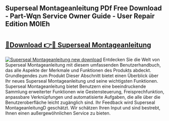 ## Superseal Montageanleitung PDf Free Download - Part-Wqn Service Owner Guide - User Repair Edition M0IEh

# <h2><a href="http://df8al7.blite.top/?on=Superseal+Montageanleitung">🔗Download 👉🔴 Superseal Montageanleitung</a></h2>

[![Superseal Montageanleitung new download](https://i.imgur.com/lujVjoI.png)](http://df8al7.blite.top/?on=Superseal+Montageanleitung)
Entdecken Sie die Welt von Superseal Montageanleitung mit diesem umfassenden Benutzerhandbuch, das alle Aspekte der Merkmale und Funktionen des Produkts abdeckt. Grundlegendes zum Produkt Dieser Abschnitt bietet einen Überblick über Ihr neues Superseal Montageanleitung und seine wichtigsten Funktionen. Superseal Montageanleitung bietet Benutzern eine beeindruckende Sammlung erweiterter Funktionen wie Gestensteuerung, Freisprechfunktion, anpassbare Verknüpfungen und automatisierte Aufgaben, die alle über die Benutzeroberfläche leicht zugänglich sind. Ihr Feedback wird Superseal MontageanleitungD geschätzt. Wir schätzen Ihren Input und sind bestrebt, Ihnen einen außergewöhnlichen Service zu bieten.
